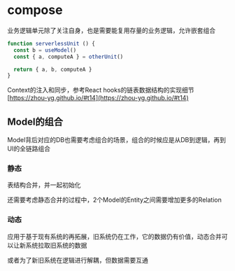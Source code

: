 # compose

业务逻辑单元除了关注自身，也是需要能复用存量的业务逻辑，允许嵌套组合

```javascript
function serverlessUnit () {
  const b = useModel()
  const { a, computeA } = otherUnit()

  return { a, b, computeA }
}
```

Context的注入和同步，参考React hooks的链表数据结构的实现细节 [https://zhou-yg.github.io/#t14](https://zhou-yg.github.io/#t14)


## Model的组合

Model背后对应的DB也需要考虑组合的场景，组合的时候应是从DB到逻辑，再到UI的全链路组合

### 静态

表结构合并，并一起初始化

还需要考虑静态合并的过程中，2个Model的Entity之间需要增加更多的Relation

### 动态

应用于基于现有系统的再拓展，旧系统仍在工作，它的数据仍有价值，动态合并可以让新系统拉取旧系统的数据

或者为了新旧系统在逻辑进行解耦，但数据需要互通